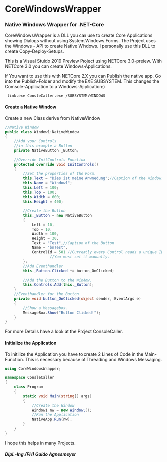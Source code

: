 # CoreWindowsWrapper
### Native Windows Wrapper for .NET-Core

CoreWindowsWrapper is a DLL you can use to create Core Applications showing Dialogs without using System.Windows.Forms.
The Project uses the Windows - API to create Native Windows. I personally use this DLL to create Copy-Deploy-Setups.

This is a Visual Stuido 2019 Preview Project using NETCore 3.0-preiew.
With NETCore 3.0 you can create Windows-Applications.

If You want to use this with NETCore 2.X you can Publish the native app.
Go into the Publish-Folder and modify the EXE SUBSYSTEM. This changes the Comsole-Application to a Windows-Application:)

```batch
 link.exe ConsleCaller.exe /SUBSYSTEM:WINDOWS
```

#### Create a Native Window
Create a new Class derive from NativeWindow

```c#
//Native Window
public class Window1:NativeWindow
{
	//Add your Controls
	//in this example a Button
	private NativeButton _Button;
	
	//Override InitControls Function
	protected override void InitControls()
	{
		//Set the properties of the Form.
		this.Text = "Dies ist meine Anwnedung";//Caption of the Window.
		this.Name = "Window1";
		this.Left = 100;
		this.Top = 100;
		this.Width = 600;
		this.Height = 400;
		
		//Create the Button
		this._Button = new NativeButton
		{
			Left = 10,
			Top = 10,
			Width = 100,
			Height = 30,
			Text = "Test",//Caption of the Button
			Name = "bnTest",
			ControlId = 501 //Currently every Control neads a unique ID. 
					//You must set it manually.
		};	
		//Add Eventhandler
		this._Button.Clicked += button_OnClicked;
		
		//Add the Button to the Window.
		this.Controls.Add(this._Button);
	}
	//Eventhandler for the Button
	private void button_OnClicked(object sender, EventArgs e)
	{
		//Show a Messagebox.
		MessageBox.Show("Button Clicked!");
	}
}
```
For more Details have a look at the Project ConsoleCaller.

#### Initialize the Application
To initilize the Application you have to create 2 Lines of Code in the Main-Function.
This is necessary because of Threading and Windows Messaging.
```C#
using CoreWindowsWrapper;

namespace ConsleCaller
{
    class Program
    {
        static void Main(string[] args)
        {
            //Create the Window
            Window1 nw = new Window1();
            //Run the Application
            NativeApp.Run(nw);
        }
    }
}
```

I hope this helps in many Projects. 

##### Dipl.-Ing.(FH) Guido Agnesmeyer

